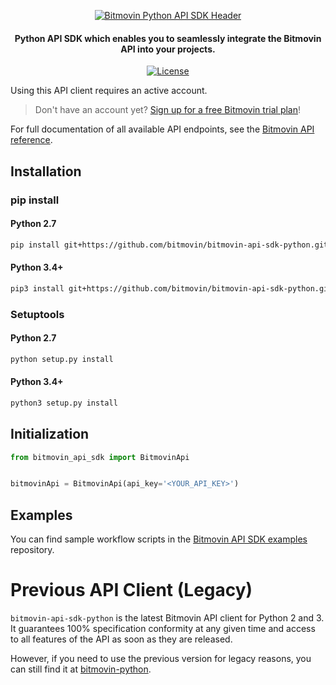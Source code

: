 <p align="center">
  <a href="https://www.bitmovin.com">
    <img alt="Bitmovin Python API SDK Header" src="https://cdn.bitmovin.com/frontend/encoding/openapi-clients/readme-headers/ReadmeHeader_Python.png" >
  </a>

  <h4 align="center">
    Python API SDK which enables you to seamlessly integrate the Bitmovin API into your projects.
  </h4>

  <p align="center">
    <a href="LICENSE"><img src="https://img.shields.io/badge/License-MIT-yellow.svg" alt="License"></img></a>
  </p>
</p>

Using this API client requires an active account.

> Don't have an account yet? [Sign up for a free Bitmovin trial plan](https://dashboard.bitmovin.com/signup)!

For full documentation of all available API endpoints, see the [Bitmovin API reference](https://bitmovin.com/docs).

## Installation
### pip install

#### Python 2.7
```sh
pip install git+https://github.com/bitmovin/bitmovin-api-sdk-python.git
```

#### Python 3.4+
```sh
pip3 install git+https://github.com/bitmovin/bitmovin-api-sdk-python.git
```

### Setuptools

#### Python 2.7
```sh
python setup.py install
```

#### Python 3.4+
```sh
python3 setup.py install
```

## Initialization

```python
from bitmovin_api_sdk import BitmovinApi


bitmovinApi = BitmovinApi(api_key='<YOUR_API_KEY>')
```

## Examples
You can find sample workflow scripts in the [Bitmovin API SDK examples](https://github.com/bitmovin/bitmovin-api-sdk-examples) repository.

# Previous API Client (Legacy)

`bitmovin-api-sdk-python` is the latest Bitmovin API client for Python 2 and 3. It guarantees 100% specification conformity at any given time and access to all features of the API as soon as they are released. 

However, if you need to use the previous version for legacy reasons, you can still find it at [bitmovin-python](https://github.com/bitmovin/bitmovin-python). 
